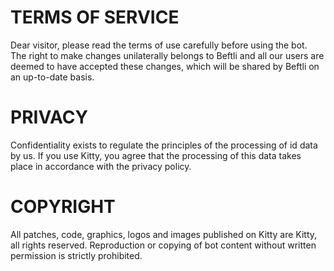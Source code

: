 # TERMS OF SERVICE

Dear visitor, please read the terms of use carefully before using the bot. The right to make changes unilaterally belongs to Beftli and all our users are deemed to have accepted these changes, which will be shared by Beftli on an up-to-date basis.

# PRIVACY

Confidentiality exists to regulate the principles of the processing of id data by us. If you use Kitty, you agree that the processing of this data takes place in accordance with the privacy policy.

# COPYRIGHT

All patches, code, graphics, logos and images published on Kitty are Kitty, all rights reserved. Reproduction or copying of bot content without written permission is strictly prohibited.
